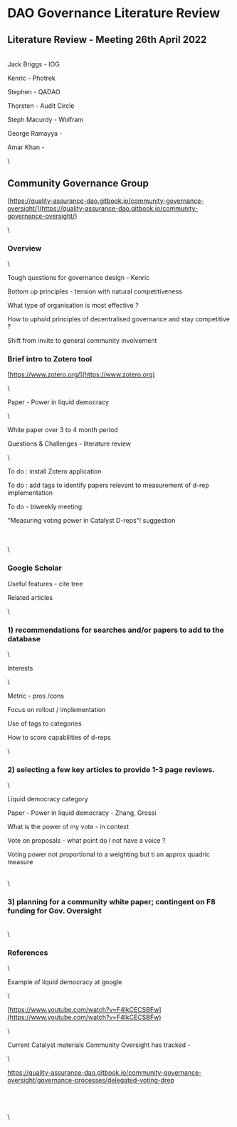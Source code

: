 # DAO Governance Literature Review

## Literature Review - Meeting 26th April 2022

\
Jack Briggs - IOG

Kenric - Photrek

Stephen - QADAO

Thorsten - Audit Circle

Steph Macurdy - Wolfram

George Ramayya -

Amar Khan -&#x20;

\


## Community Governance Group

[https://quality-assurance-dao.gitbook.io/community-governance-oversight/](https://quality-assurance-dao.gitbook.io/community-governance-oversight/)

\


### Overview

\


Tough questions for governance design - Kenric

Bottom up principles - tension with natural competitiveness

What type of organisation is most effective ?

How to uphold principles of decentralised governance and stay competitive ?

Shift from invite to general community involvement

### Brief intro to Zotero tool

[https://www.zotero.org/](https://www.zotero.org)

\


Paper - Power in liquid democracy

\


White paper over 3 to 4 month period

Questions & Challenges - literature review

\


To do : install Zotero application

To do : add tags to identify papers relevant to measurement of d-rep implementation&#x20;

To do - biweekly meeting

"Measuring voting power in Catalyst D-reps"! suggestion

\
\
\


### Google Scholar

Useful features - cite tree

Related articles

\


&#x20;

### 1) recommendations for searches and/or papers to add to the database

\


Interests&#x20;

\


Metric - pros /cons

Focus on rollout / implementation

Use of tags to categories

How to score capabilities of d-reps

\


### 2) selecting a few key articles to provide 1-3 page reviews.

\


Liquid democracy category

Paper - Power in liquid democracy - Zhang, Grossi

What is the power of my vote - in context

Vote on proposals - what point do I not have a voice ?

Voting power not proportional to a weighting but ti an approx quadric measure

\
\


### 3) planning for a community white paper; contingent on F8 funding for Gov. Oversight

\
\


### References

\


Example of liquid democracy at google

\


[https://www.youtube.com/watch?v=F4lkCECSBFw](https://www.youtube.com/watch?v=F4lkCECSBFw)

\


Current Catalyst materials Community Oversight has tracked -&#x20;

\


https://quality-assurance-dao.gitbook.io/community-governance-oversight/governance-processes/delegated-voting-drep

\
\
\
\
